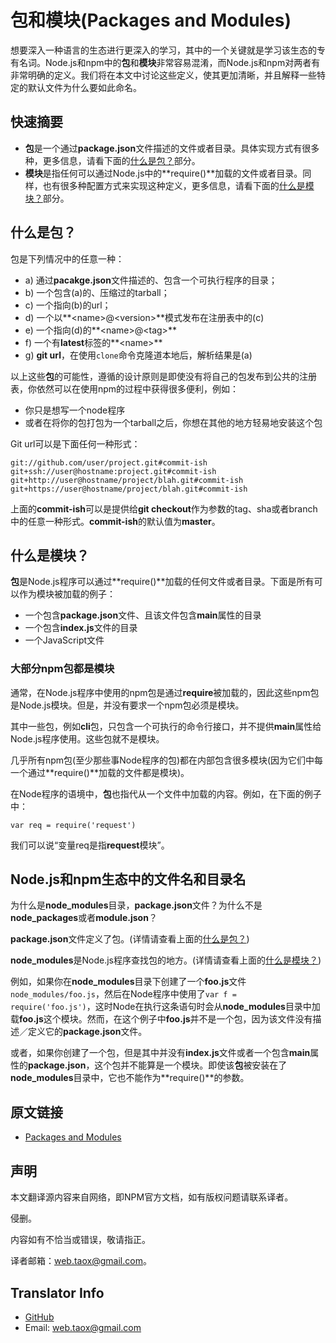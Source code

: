 # 包和模块(Packages and Modules)

想要深入一种语言的生态进行更深入的学习，其中的一个关键就是学习该生态的专有名词。Node.js和npm中的**包**和**模块**非常容易混淆，而Node.js和npm对两者有非常明确的定义。我们将在本文中讨论这些定义，使其更加清晰，并且解释一些特定的默认文件为什么要如此命名。

## 快速摘要

* **包**是一个通过**package.json**文件描述的文件或者目录。具体实现方式有很多种，更多信息，请看下面的[什么是包？](#what-is-a-package)部分。
* **模块**是指任何可以通过Node.js中的**require()**加载的文件或者目录。同样，也有很多种配置方式来实现这种定义，更多信息，请看下面的[什么是模块？](#what-is-a-module)部分。

## <span id="what-is-a-package">什么是包？</span>

包是下列情况中的任意一种：

* a) 通过**pacakge.json**文件描述的、包含一个可执行程序的目录；
* b) 一个包含(a)的、压缩过的tarball；
* c) 一个指向(b)的url；
* d) 一个以**\<name>@\<version>**模式发布在注册表中的(c)
* e) 一个指向(d)的**\<name>@\<tag>**
* f) 一个有**latest**标签的**\<name>**
* g) **git url**，在使用`clone`命令克隆道本地后，解析结果是(a)

以上这些**包**的可能性，遵循的设计原则是即使没有将自己的包发布到公共的注册表，你依然可以在使用npm的过程中获得很多便利，例如：

* 你只是想写一个node程序
* 或者在将你的包打包为一个tarball之后，你想在其他的地方轻易地安装这个包

Git url可以是下面任何一种形式：

```shell
git://github.com/user/project.git#commit-ish
git+ssh://user@hostname:project.git#commit-ish
git+http://user@hostname/project/blah.git#commit-ish
git+https://user@hostname/project/blah.git#commit-ish
```

上面的**commit-ish**可以是提供给**git checkout**作为参数的tag、sha或者branch中的任意一种形式。**commit-ish**的默认值为**master**。

## <span id="what-is-a-module">什么是模块？</span>

**包**是Node.js程序可以通过**require()**加载的任何文件或者目录。下面是所有可以作为模块被加载的例子：

* 一个包含**package.json**文件、且该文件包含**main**属性的目录
* 一个包含**index.js**文件的目录
* 一个JavaScript文件

### <span id="most-npm-packages-are-modules">大部分npm包都是模块</span>

通常，在Node.js程序中使用的npm包是通过**require**被加载的，因此这些npm包是Node.js模块。但是，并没有要求一个npm包必须是模块。

其中一些包，例如**cli**包，只包含一个可执行的命令行接口，并不提供**main**属性给Node.js程序使用。这些包就不是模块。

几乎所有npm包(至少那些事Node程序的包)都在内部包含很多模块(因为它们中每一个通过**require()**加载的文件都是模块)。

在Node程序的语境中，**包**也指代从一个文件中加载的内容。例如，在下面的例子中：

```shell
var req = require('request')
```

我们可以说“变量req是指**request**模块”。

## <span id="file-and-directory-names-in-the-nodejs-and-npm-ecosystem">Node.js和npm生态中的文件名和目录名</span>

为什么是**node_modules**目录，**package.json**文件？为什么不是**node_packages**或者**module.json**？

**package.json**文件定义了包。(详情请查看上面的[什么是包？](#what-is-a-package))

**node_modules**是Node.js程序查找包的地方。(详情请查看上面的[什么是模块？](#what-is-a-module))

例如，如果你在**node_modules**目录下创建了一个**foo.js**文件`node_modules/foo.js`，然后在Node程序中使用了`var f = require('foo.js')`，这时Node在执行这条语句时会从**node_modules**目录中加载**foo.js**这个模块。然而，在这个例子中**foo.js**并不是一个包，因为该文件没有描述／定义它的**package.json**文件。

或者，如果你创建了一个包，但是其中并没有**index.js**文件或者一个包含**main**属性的**package.json**，这个包并不能算是一个模块。即使该**包**被安装在了**node_modules**目录中，它也不能作为**require()**的参数。

## 原文链接

* [Packages and Modules](https://docs.npmjs.com/how-npm-works/packages)

## 声明

本文翻译源内容来自网络，即NPM官方文档，如有版权问题请联系译者。

侵删。

内容如有不恰当或错误，敬请指正。

译者邮箱：web.taox@gmail.com。

## Translator Info

* [GitHub](https://github.com/Tao-Quixote)
* Email: web.taox@gmail.com
